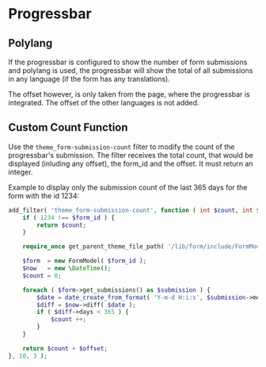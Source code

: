 # Progressbar

## Polylang

If the progressbar is configured to show the number of form submissions and polylang is used, the progressbar will show
the total of all submissions in any language (if the form has any translations).

The offset however, is only taken from the page, where the progressbar is integrated. The offset of the other languages
is not added.

## Custom Count Function

Use the `theme_form-submission-count` filter to modify the count of the progressbar's submission. The filter receives
the total count, that would be displayed (inluding any offset), the form_id and the offset. It must return an integer.

Example to display only the submission count of the last 365 days for the form with the id 1234:

```php
add_filter( 'theme_form-submission-count', function ( int $count, int $form_id, int $offset ) {
	if ( 1234 !== $form_id ) {
		return $count;
	}

	require_once get_parent_theme_file_path( '/lib/form/include/FormModel.php' );

	$form  = new FormModel( $form_id );
	$now   = new \DateTime();
	$count = 0;

	foreach ( $form->get_submissions() as $submission ) {
		$date = date_create_from_format( 'Y-m-d H:i:s', $submission->meta_get_timestamp() );
		$diff = $now->diff( $date );
		if ( $diff->days < 365 ) {
			$count ++;
		}
	}

	return $count + $offset;
}, 10, 3 );
```
